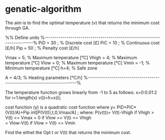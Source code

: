 # genatic-algorithm
The aim is to find the optimal temperature (v) that returns the minimum cost through GA.


%% Define units
%------------------------------------------------------------------------%
PiD = 30 ;               % Discrete cost             [£]
PiC = 10 ;               % Continuous cost           [£/h]
Pip = 50 ;               % Penalty cost              [£/h]

Vmax = 5;                % Maximum temperature       [°C]
Vhigh = 4;               % Maximum temperature       [°C]
Vlow = 0;                % Maximum temperature       [°C]
Vmin = -1;               % Minimum temperature       [°C]
h=4;                     % Safe zone

A = 4/3;                 % Heating parameters        [°C/h]
%------------------------------------------------------------------------%

The temperature function grows linearly from -1 to 5 as follows: 
x=0:0.01:2
for i=1:length(x)
v(i)=h+x(i); 

      
cost function (y) is a quadratic cost function where y= PiD+PiC*(V(t)/A)+Pip int[P(V(t)),t,0,Vmax/A] ; where:
P(v(t))= V(t)-Vhigh    if Vhigh > V(t) <= Vmax
       = 0             if Vlow >= V(t) <= Vhigh       
       = Vlow-V(t)     if Vlow >  V(t) <= Vmin

Find the eithet the Opt t or V(t) that returns the minimum cost.




